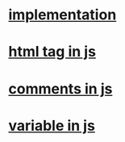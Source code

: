 # [implementation](./markdown/implementation.md)
# [html tag in js](./markdown/html%20tag%20in%20js.md)
# [comments in js](./markdown/comments.md)
# [variable in js](./markdown/variable.md)
